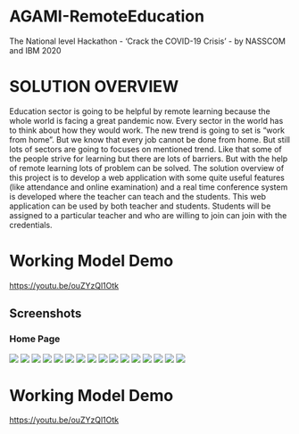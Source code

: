 # AGAMI-RemoteEducation
The National level Hackathon - ‘Crack the COVID-19 Crisis’ - by NASSCOM and IBM 2020
# SOLUTION OVERVIEW
Education sector is going to be helpful by remote learning because the whole world is facing a great pandemic now. Every sector in the world has to think about how they would work. The new trend is going to set is “work from home”. But we know that every job cannot be done from home. But still lots of sectors are going to focuses on mentioned trend. Like that some of the people strive for learning but there are lots of barriers. But with the help of remote learning lots of problem can be solved. The solution overview of this project is to develop a web application with some quite useful features (like attendance and online examination) and a real time conference system is developed where the teacher can teach and the students. This web application can be used by both teacher and students. Students will be assigned to a particular teacher and who are willing to join can join with the credentials.
# Working Model Demo
https://youtu.be/ouZYzQl1Otk

## Screenshots

### Home Page

<img src="Screenshot (603).png" width="auto">

<img src="Screenshot (604).png" width="auto">

<img src="Screenshot (605).png" width="auto">

<img src="Screenshot (606).png" width="auto">

<img src="Screenshot (607).png" width="auto">

<img src="Screenshot (608).png" width="auto">

<img src="Screenshot (609).png" width="auto">

<img src="Screenshot (610).png" width="auto">

<img src="Screenshot (611).png" width="auto">

<img src="Screenshot (6012).png" width="auto">

<img src="Screenshot (613).png" width="auto">

<img src="Screenshot (614).png" width="auto">

<img src="Screenshot (615).png" width="auto">

<img src="Screenshot (616).png" width="auto">

<img src="Screenshot (617).png" width="auto">

<img src="Screenshot (618).png" width="auto">

# Working Model Demo
https://youtu.be/ouZYzQl1Otk


